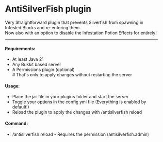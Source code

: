 # AntiSilverFish plugin

Very Straightforward plugin that prevents Silverfish from spawning in Infested Blocks and re-entering them.\
Now also with an option to disable the Infestation Potion Effects for entirely!

---
#### **Requirements:**
- At least Java 21
- Any Bukkit based server
- A Permissions plugin (optional) \
\# That's only to apply changes without restarting the server

#### **Usage:**
- Place the jar file in your plugins folder and start the server
- Toggle your options in the config.yml file (Everything is enabled by default!)
- Reload the plugin to apply the changes with /antisilverfish reload

#### **Command:**
- /antisilverfish reload - Requires the permission (antisilverfish.admin)
